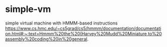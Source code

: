 # simple-vm

simple virtual machine with HMMM-based instructions  https://www.cs.hmc.edu/~cs5grad/cs5/hmmm/documentation/documentation.html#:~:text=Hmmm%20the%20(Harvey%20Mudd%20Miniature,to%20assembly%20coding%20in%20general.
